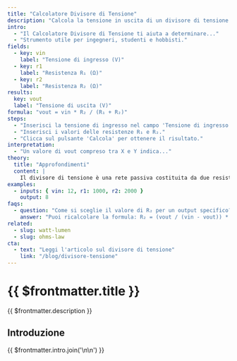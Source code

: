 ```yaml
---
title: "Calcolatore Divisore di Tensione"
description: "Calcola la tensione in uscita di un divisore di tensione."
intro:
  - "Il Calcolatore Divisore di Tensione ti aiuta a determinare..."
  - "Strumento utile per ingegneri, studenti e hobbisti."
fields:
  - key: vin
    label: "Tensione di ingresso (V)"
  - key: r1
    label: "Resistenza R₁ (Ω)"
  - key: r2
    label: "Resistenza R₂ (Ω)"
results:
  key: vout
  label: "Tensione di uscita (V)"
formula: "vout = vin * R₂ / (R₁ + R₂)"
steps:
  - "Inserisci la tensione di ingresso nel campo 'Tensione di ingresso'."
  - "Inserisci i valori delle resistenze R₁ e R₂."
  - "Clicca sul pulsante 'Calcola' per ottenere il risultato."
interpretation:
  - "Un valore di vout compreso tra X e Y indica..."
theory:
  title: "Approfondimenti"
  content: |
    Il divisore di tensione è una rete passiva costituita da due resistenze in serie...
examples:
  - inputs: { vin: 12, r1: 1000, r2: 2000 }
    output: 8
faqs:
  - question: "Come si sceglie il valore di R₂ per un output specifico?"
    answer: "Puoi ricalcolare la formula: R₂ = (vout / (vin - vout)) * R₁."
related:
  - slug: watt-lumen
  - slug: ohms-law
cta:
  - text: "Leggi l'articolo sul divisore di tensione"
    link: "/blog/divisore-tensione"
---
```


# {{ $frontmatter.title }}

{{ $frontmatter.description }}

## Introduzione

{{ $frontmatter.intro.join('\n\n') }}

<!-- …segue il resto del template… -->
